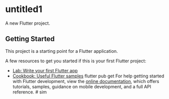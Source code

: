 # untitled1

A new Flutter project.

## Getting Started

This project is a starting point for a Flutter application.

A few resources to get you started if this is your first Flutter project:

- [Lab: Write your first Flutter app](https://docs.flutter.dev/get-started/codelab)
- [Cookbook: Useful Flutter samples](https://docs.flutter.dev/cookbook)
flutter pub get
For help getting started with Flutter development, view the
[online documentation](https://docs.flutter.dev/), which offers tutorials,
samples, guidance on mobile development, and a full API reference.
#   s i m 
 
 
